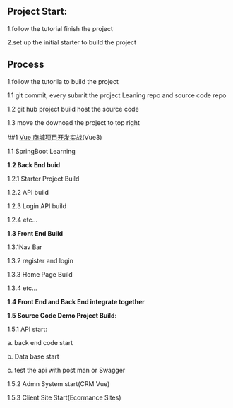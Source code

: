 ## Project Start:

1.follow the tutorial finish the project

2.set up the initial starter to build the project



## Process

1.follow the tutorila to build the project

1.1 git commit, every submit the project Leaning repo and source code repo

1.2 git hub project build host the source code

1.3 move the downoad the project to top right



##1 [Vue 商城项目开发实战](https://juejin.cn/book/6844733826191589390/section)(Vue3)



1.1 SpringBoot Learning

**1.2 Back End buid**

1.2.1 Starter Project Build

1.2.2 API build

1.2.3  Login API build

1.2.4 etc...



**1.3 Front End Build**

1.3.1Nav Bar

1.3.2 register and login

1.3.3 Home Page Build

1.3.4 etc...

**1.4 Front End and Back End integrate together**

**1.5 Source Code Demo Project Build:**

1.5.1 API start: 

a. back end code start

b. Data base start

c. test the api with post man or Swagger

1.5.2 Admn System start(CRM Vue)

1.5.3 Client Site Start(Ecormance Sites)

##
